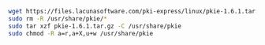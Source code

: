 ﻿```sh
wget https://files.lacunasoftware.com/pki-express/linux/pkie-1.6.1.tar.gz
sudo rm -R /usr/share/pkie/*
sudo tar xzf pkie-1.6.1.tar.gz -C /usr/share/pkie
sudo chmod -R a=r,a+X,u+w /usr/share/pkie
```
